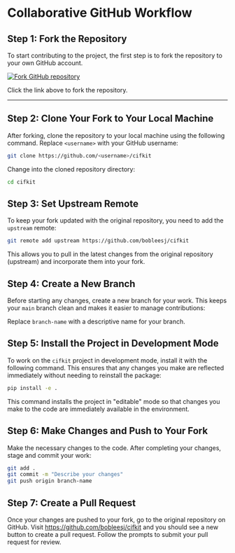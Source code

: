 # Collaborative GitHub Workflow

## Step 1: Fork the Repository

To start contributing to the project, the first step is to fork the repository to your own GitHub account.

[![Fork GitHub repository](https://img.shields.io/github/forks/bobleesj/cifkit?style=social)](https://github.com/bobleesj/cifkit/network/members)

Click the link above to fork the repository.

---

## Step 2: Clone Your Fork to Your Local Machine

After forking, clone the repository to your local machine using the following command. Replace `<username>` with your GitHub username:

```bash
git clone https://github.com/<username>/cifkit
```


Change into the cloned repository directory:

```bash
cd cifkit
```

## Step 3: Set Upstream Remote

To keep your fork updated with the original repository, you need to add the `upstream` remote:

```bash
git remote add upstream https://github.com/bobleesj/cifkit
```

This allows you to pull in the latest changes from the original repository (upstream) and incorporate them into your fork.

## Step 4: Create a New Branch

Before starting any changes, create a new branch for your work. This keeps your `main` branch clean and makes it easier to manage contributions:

Replace `branch-name` with a descriptive name for your branch.

## Step 5: Install the Project in Development Mode

To work on the `cifkit` project in development mode, install it with the following command. This ensures that any changes you make are reflected immediately without needing to reinstall the package:

```bash
pip install -e .
```

This command installs the project in "editable" mode so that changes you make to the code are immediately available in the environment.

## Step 6: Make Changes and Push to Your Fork

Make the necessary changes to the code. After completing your changes, stage and commit your work:

```bash
git add .
git commit -m "Describe your changes"
git push origin branch-name
```

## Step 7: Create a Pull Request

Once your changes are pushed to your fork, go to the original repository on GitHub. Visit https://github.com/bobleesj/cifkit and you should see a new button to create a pull request. Follow the prompts to submit your pull request for review.
